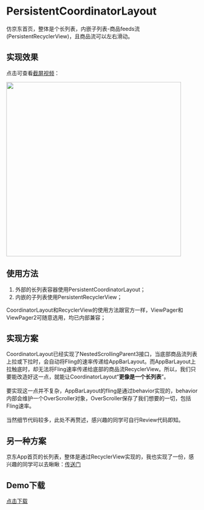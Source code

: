 # PersistentCoordinatorLayout

仿京东首页，整体是个长列表，内嵌子列表-商品feeds流(PersistentRecyclerView)，且商品流可以左右滑动。

## 实现效果
点击可查看[截屏视频](http://sistone.top/capture/video.html?content=PersistentCoordinatorLayout)：

<a href="http://sistone.top/capture/video.html?content=PersistentCoordinatorLayout">
    <img src="https://stone225.oss-cn-hangzhou.aliyuncs.com/jingdong.jpg" width="460"/>
</a>

## 使用方法
1. 外部的长列表容器使用PersistentCoordinatorLayout；
2. 内嵌的子列表使用PersistentRecyclerView；

CoordinatorLayout和RecyclerView的使用方法跟官方一样，ViewPager和ViewPager2可随意选用，均已内部兼容；

## 实现方案
CoordinatorLayout已经实现了NestedScrollingParent3接口，当底部商品流列表上拉或下拉时，会自动将Fling的速率传递给AppBarLayout。而AppBarLayout上拉触底时，却无法将Fling速率传递给底部的商品流RecyclerView。所以，我们只要能改造好这一点，就能让CoordinatorLayout“<b>更像是一个长列表</b>”。<br/><br/>
要实现这一点并不复杂，AppBarLayout的fling是通过behavior实现的，behavior内部会维护一个OverScroller对象，OverScroller保存了我们想要的一切，包括Fling速率。<br/><br/>
当然细节代码较多，此处不再赘述，感兴趣的同学可自行Review代码即知。

## 另一种方案
京东App首页的长列表，整体是通过RecyclerView实现的，我也实现了一份，感兴趣的同学可以去瞅瞅：[传送门](https://github.com/xmuSistone/PersistentRecyclerView)

## Demo下载
[点击下载](https://github.com/xmuSistone/PersistentCoordinatorLayout/blob/master/PersistentCoordinatorLayout.apk?raw=true)
